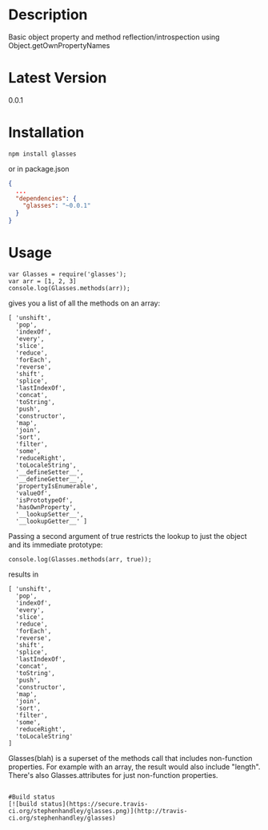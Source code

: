 # Description

Basic object property and method reflection/introspection using Object.getOwnPropertyNames

# Latest Version

0.0.1

# Installation
```
npm install glasses
```

or in package.json 

```json
{
  ...
  "dependencies": {
    "glasses": "~0.0.1"
  }
}
```

# Usage
```
var Glasses = require('glasses');
var arr = [1, 2, 3]
console.log(Glasses.methods(arr));
```
gives you a list of all the methods on an array:
```
[ 'unshift',
  'pop',
  'indexOf',
  'every',
  'slice',
  'reduce',
  'forEach',
  'reverse',
  'shift',
  'splice',
  'lastIndexOf',
  'concat',
  'toString',
  'push',
  'constructor',
  'map',
  'join',
  'sort',
  'filter',
  'some',
  'reduceRight',
  'toLocaleString',
  '__defineSetter__',
  '__defineGetter__',
  'propertyIsEnumerable',
  'valueOf',
  'isPrototypeOf',
  'hasOwnProperty',
  '__lookupSetter__',
  '__lookupGetter__' ]
```
Passing a second argument of true restricts the lookup to just the object and its immediate prototype:
```
console.log(Glasses.methods(arr, true));
```
results in 
```
[ 'unshift',
  'pop',
  'indexOf',
  'every',
  'slice',
  'reduce',
  'forEach',
  'reverse',
  'shift',
  'splice',
  'lastIndexOf',
  'concat',
  'toString',
  'push',
  'constructor',
  'map',
  'join',
  'sort',
  'filter',
  'some',
  'reduceRight',
  'toLocaleString' 
]
```
Glasses(blah) is a superset of the methods call that includes non-function properties. For example with an array, the result would also include "length". There's also Glasses.attributes for just non-function properties. 
```

#Build status
[![build status](https://secure.travis-ci.org/stephenhandley/glasses.png)](http://travis-ci.org/stephenhandley/glasses)